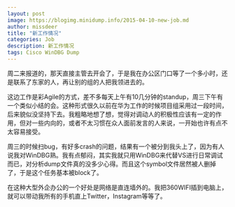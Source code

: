 ```yaml
---
layout: post
image: https://blogimg.minidump.info/2015-04-10-new-job.md
author: missdeer
title: "新工作情况"
categories: Job
description: 新工作情况
tags: Cisco WinDBG Dump
---
```

周二来报道的，那天直接主管去开会了，于是我在办公区门口等了一个多小时，还是联系了东家的人，再让别的组的人把我领进去的。

这边工作是彩Agile的方式，差不多每天上午有10几分钟的standup，周三下午有一个类似小结的会。这种形式很久以前在华为工作的时候项目组采用过一段时间，后来貌似没坚持下去。我粗略地想了想，觉得对调动人的积极性应该有一定的作用，但对一些内向的，或者不太习惯在众人面前发言的人来说，一开始也许有点不太容易接受。

周三的时候扫bug，有好多crash的问题，结果有一个被分到我头上了，因为有人说我对WinDBG熟。我有点郁闷，其实我就只用WinDBG来代替VS进行日常调试而已，对分析dump文件真的没多少心得。而且这个symbol文件居然被人删掉了，于是这个任务基本被block了。

在这种大型外企办公的一个好处是网络是直连墙外的。我把360WIFI插到电脑上，就可以带动我所有的手机直上Twitter，Instagram等等了。
